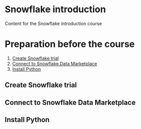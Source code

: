 # Snowflake introduction

Content for the Snowflake introduction course

# Preparation before the course 

1. [Create Snowflake trial](#create-snowflake-trial)
1. [Connect to Snowflake Data Marketplace](#connect-to-snowflake-data-marketplace)
1. [Install Python](#install-python)


## Create Snowflake trial

## Connect to Snowflake Data Marketplace

## Install Python
